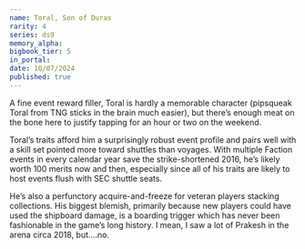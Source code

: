 ```yaml
---
name: Toral, Son of Duras
rarity: 4
series: ds9
memory_alpha:
bigbook_tier: 5
in_portal:
date: 10/07/2024
published: true
---
```


A fine event reward filler, Toral is hardly a memorable character (pipsqueak Toral from TNG sticks in the brain much easier), but there’s enough meat on the bone here to justify tapping for an hour or two on the weekend.

Toral’s traits afford him a surprisingly robust event profile and pairs well with a skill set pointed more toward shuttles than voyages. With multiple Faction events in every calendar year save the strike-shortened 2016, he’s likely worth 100 merits now and then, especially since all of his traits are likely to host events flush with SEC shuttle seats.

He’s also a perfunctory acquire-and-freeze for veteran players stacking collections. His biggest blemish, primarily because new players could have used the shipboard damage, is a boarding trigger which has never been fashionable in the game’s long history. I mean, I saw a lot of Prakesh in the arena circa 2018, but….no.
